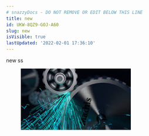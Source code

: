 ```yaml
---
# snazzyDocs - DO NOT REMOVE OR EDIT BELOW THIS LINE
title: new
id: UKW-8QZ9-GOJ-A60
slug: new
isVisible: true
lastUpdated: '2022-02-01 17:36:10'
---
```

new ss

<figure><img src="https://github.com/rogerraa/callout-md-test/raw/main/images/lhRlz2BaeV7ot96IdDmj.jpeg"></figure>